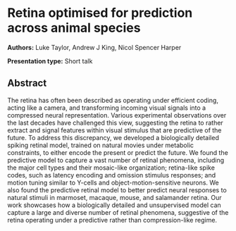 # Retina optimised for prediction across animal species

**Authors:** Luke Taylor, Andrew J King, Nicol Spencer Harper

**Presentation type:** Short talk

## Abstract

The retina has often been described as operating under efficient coding, acting like a camera, and transforming incoming visual signals into a compressed neural representation. Various experimental observations over the last decades have challenged this view, suggesting the retina to rather extract and signal features within visual stimulus that are predictive of the future. To address this discrepancy, we developed a biologically detailed spiking retinal model, trained on natural movies under metabolic constraints, to either encode the present or predict the future. We found the predictive model to capture a vast number of retinal phenomena, including the major cell types and their mosaic-like organization; retina-like spike codes, such as latency encoding and omission stimulus responses; and motion tuning similar to Y-cells and object-motion-sensitive neurons. We also found the predictive retinal model to better predict neural responses to natural stimuli in marmoset, macaque, mouse, and salamander retina. Our work showcases how a biologically detailed and unsupervised model can capture a large and diverse number of retinal phenomena, suggestive of the retina operating under a predictive rather than compression-like regime.